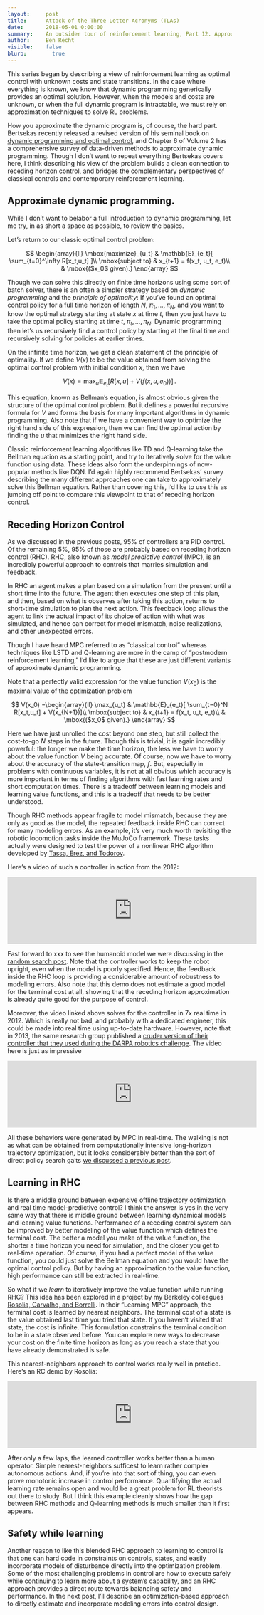 ```yaml
---
layout:     post
title:      Attack of the Three Letter Acronyms (TLAs)
date:       2018-05-01 0:00:00
summary:    An outsider tour of reinforcement learning, Part 12. Approximate Dynamic Programming.
author:     Ben Recht
visible:    false
blurb: 		  true
---
```


This series began by describing a view of reinforcement learning as optimal control with unknown costs and state transitions. In the case where everything is known, we know that dynamic programming generically provides an optimal solution. However, when the models and costs are unknown, or when the full dynamic program is intractable, we must rely on approximation techniques to solve RL problems.

How you approximate the dynamic program is, of course, the hard part. Bertsekas recently released a revised version of his seminal book on [dynamic programming and optimal control](http://web.mit.edu/dimitrib/www/dpchapter.html), and Chapter 6 of Volume 2 has a comprehensive survey of data-driven methods to approximate dynamic programming. Though I don’t want to repeat everything Bertsekas covers here, I think describing his view of the problem builds a clean connection to receding horizon control, and bridges the complementary perspectives of classical controls and contemporary reinforcement learning.

## Approximate dynamic programming.

While I don’t want to belabor a full introduction to dynamic programming, let me try, in as short a space as possible, to review the basics.

Let’s return to our classic optimal control problem:

$$
\begin{array}{ll}
\mbox{maximize}_{u_t} & \mathbb{E}_{e_t}[ \sum_{t=0}^\infty R[x_t,u_t] ]\\
\mbox{subject to} &	x_{t+1} = f(x_t, u_t, e_t)\\
& \mbox{($x_0$ given).}
\end{array}
$$

Though we can solve this directly on finite time horizons using some sort of batch solver, there is an often a simpler strategy based on _dynamic programming_ and the _principle of optimality_: If you’ve found an optimal control policy for a full time horizon of length $N$, $\pi_1,\ldots, \pi_N$, and you want to know the optimal strategy starting at state $x$ at time $t$, then you just have to take the optimal policy starting at time $t$, $\pi_t,\ldots,\pi_N$. Dynamic programming then let’s us recursively find a control policy by starting at the final time and recursively solving for policies at earlier times.

On the infinite time horizon, we get a clean statement of the principle of optimality. If we define $V(x)$ to be the value obtained from solving the optimal control problem with initial condition $x$, then we have

$$
V(x) = \max_u \mathbb{E}_{e_t}\left[R[x,u] + V(f(x,u,e_0))\right]\,.
$$

This equation, known as Bellman’s equation, is almost obvious given the structure of the optimal control problem. But it defines a powerful recursive formula for $V$ and forms the basis for many important algorithms in dynamic programming. Also note that if we have a convenient way to optimize the right hand side of this expression, then we can find the optimal action by finding the $u$ that minimizes the right hand side.


Classic reinforcement learning algorithms like TD and Q-learning take the Bellman equation as a starting point, and try to iteratively solve for the value function using data. These ideas also form the underpinnings of now-popular methods like DQN. I’d again highly recommend Bertsekas’ survey describing the many different approaches one can take to approximately solve this Bellman equation. Rather than covering this, I’d like to use this as jumping off point to compare this viewpoint to that of receding horizon control.

## Receding Horizon Control

As we discussed in the previous posts, 95% of controllers are PID control. Of the remaining 5%, 95% of those are probably based on receding horizon control (RHC). RHC, also known as _model predictive control_ (MPC), is an incredibly powerful approach to controls that marries simulation and feedback.

In RHC an agent makes a plan based on a simulation from the present until a short time into the future. The agent then executes one step of this plan, and then, based on what is observes after taking this action, returns to short-time simulation to plan the next action. This feedback loop allows the agent to link the actual impact of its choice of action with what was simulated, and hence can correct for model mismatch, noise realizations, and other unexpected errors.

Though I have heard MPC referred to as “classical control” whereas techniques like LSTD and Q-learning are more in the camp of “postmodern reinforcement learning,” I’d like to argue that these are just different variants of approximate dynamic programming.

Note that a perfectly valid expression for the value function $V(x_0)$ is the maximal value of the optimization problem

$$
V(x_0) =\begin{array}{ll}
\max_{u_t} & \mathbb{E}_{e_t}[ \sum_{t=0}^N R[x_t,u_t]  + V(x_{N+1})]\\
\mbox{subject to} &	x_{t+1} = f(x_t, u_t, e_t)\\
& \mbox{($x_0$ given).}
\end{array}
$$

Here we have just unrolled the cost beyond one step, but still collect the cost-to-go $N$ steps in the future. Though this is trivial, it is again incredibly powerful: the longer we make the time horizon, the less we have to worry about the value function $V$ being accurate. Of course, now we have to worry about the accuracy of the state-transition map, $f$. But, especially in problems with continuous variables, it is not at all obvious  which accuracy is more important in terms of finding algorithms with fast learning rates and short computation times. There is a tradeoff between learning models and learning value functions, and this is a tradeoff that needs to be better understood.

Though RHC methods appear fragile to model mismatch, because they are only as good as the model, the repeated feedback inside RHC can correct for many modeling errors. As an example, it’s very much worth revisiting the robotic locomotion tasks inside the MuJoCo framework. These tasks actually were designed to test the power of a nonlinear RHC algorithm developed by [Tassa, Erez, and Todorov](https://homes.cs.washington.edu/~todorov/papers/TassaIROS12.pdf).

Here’s a video of such a controller in action from the 2012:

<iframe width="560"  src="https://homes.cs.washington.edu/~todorov/media/TassaIROS12.mp4" frameborder="0" allowfullscreen></iframe>

Fast forward to xxx to see the humanoid model we were discussing in the [random search post](http://www.argmin.net/2018/03/20/mujocoloco). Note that the controller works to keep the robot upright, even when the model is poorly specified. Hence, the feedback inside the RHC loop is providing a considerable amount of robustness to modeling errors. Also note that this demo does not estimate a good model for the terminal cost at all, showing that the receding horizon approximation is already quite good for the purpose of control.

Moreover, the video linked above solves for the controller in 7x real time in 2012. Which is really not bad, and probably with a dedicated engineer, this could be made into real time using up-to-date hardware. However, note that in 2013, the same research group published a [cruder version of their controller that they used during the DARPA robotics challenge](https://homes.cs.washington.edu/~todorov/papers/ErezHumanoids13.pdf). The video here is just as impressive

<iframe width="560"  src="https://homes.cs.washington.edu/~todorov/media/ErezHumanoids13.mp4" frameborder="0" allowfullscreen></iframe>


All these behaviors were generated by MPC in real-time.  The walking is not as what can be obtained from computationally intensive long-horizon trajectory optimization, but it looks considerably better than the sort of direct policy search gaits [we discussed a previous post](http://www.argmin.net/2018/03/20/mujocoloco).

## Learning in RHC

Is there a middle ground between expensive offline trajectory optimization and real time model-predictive control? I think the answer is yes in the very same way that there is middle ground between learning dynamical models and learning value functions.  Performance of a receding control system can be improved by better modeling of the value function which defines the terminal cost. The better a model you make of the value function, the shorter a time horizon you need for simulation, and the closer you get to real-time operation.  Of course, if you had a perfect model of the value function, you could just solve the Bellman equation and you would have the optimal control policy. But by having an approximation to the value function, high performance can still be extracted in real-time.

So what if we _learn_ to iteratively improve the value function while running RHC? This idea has been explored in a project by my Berkeley colleagues [Rosolia, Carvalho, and Borrelli](https://arxiv.org/abs/1610.06534). In their “Learning MPC” approach, the terminal cost is learned by nearest neighbors. The terminal cost of a state is the value obtained last time you tried that state. If you haven’t visited that state, the cost is infinite. This formulation constrains the terminal condition to be in a state observed before. You can explore new ways to decrease your cost on the finite time horizon as long as you reach a state that you have already demonstrated is safe.

This  nearest-neighbors approach to control works really well in practice. Here’s an RC demo by Rosolia:

<iframe width="560"  src="https://www.youtube.com/embed/4kHDv9senpE" frameborder="0" allowfullscreen></iframe>



After only a few laps, the learned controller works better than a human operator. Simple nearest-neighbors sufficest to learn rather complex autonomous actions. And, if you’re into that sort of thing, you can even prove monotonic increase in control performance. Quantifying the actual learning rate remains open and would be a great problem for RL theorists out there to study. But I think this example cleanly shows how the gap between RHC methods and Q-learning methods is much smaller than it first appears.

## Safety while learning

Another reason to like this blended RHC approach to learning to control is that one can hard code in constraints on controls, states, and easily incorporate models of disturbance directly into the optimization problem. Some of the most challenging problems in control are how to execute safely while continuing to learn more about a system’s capability, and an RHC approach provides a direct route towards balancing safety and performance. In the next post, I’ll describe an optimization-based approach to directly estimate and incorporate modeling errors into control design.
